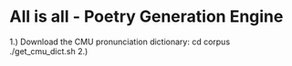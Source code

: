 # All is all - Poetry Generation Engine

1.) Download the CMU pronunciation dictionary:
	cd corpus
	./get_cmu_dict.sh
2.)



